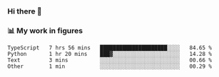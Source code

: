 ### Hi there 👋

### 📊 My work in figures

<!--START_SECTION:waka-->

```text
TypeScript   7 hrs 56 mins   █████████████████████░░░░   84.65 %
Python       1 hr 20 mins    ███▓░░░░░░░░░░░░░░░░░░░░░   14.28 %
Text         3 mins          ░░░░░░░░░░░░░░░░░░░░░░░░░   00.66 %
Other        1 min           ░░░░░░░░░░░░░░░░░░░░░░░░░   00.29 %
```

<!--END_SECTION:waka-->
